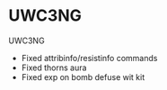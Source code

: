 UWC3NG
======
UWC3NG

- Fixed attribinfo/resistinfo commands
- Fixed thorns aura
- Fixed exp on bomb defuse wit kit
